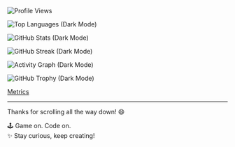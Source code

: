![Profile Views](https://komarev.com/ghpvc/?username=RlleyC&label=Profile%20Views&color=9146FF&style=flat-square)
<!--
Profile statistics
-->
![Top Languages (Dark Mode)](https://github-readme-stats.vercel.app/api/top-langs/?username=RlleyC&layout=compact&langs_count=6&title_color=9146FF&text_color=ffffff&bg_color=0e0e10)

![GitHub Stats (Dark Mode)](https://github-readme-stats.vercel.app/api?username=RlleyC&show_icons=true&title_color=9146FF&icon_color=9146FF&text_color=ffffff&bg_color=0e0e10)

<!--
Additional widgets
-->
![GitHub Streak (Dark Mode)](https://streak-stats.demolab.com?user=RlleyC&theme=tokyonight&hide_border=true&background=0e0e10&ring=9146FF&fire=9146FF&currStreakLabel=ffffff)

![Activity Graph (Dark Mode)](https://github-readme-activity-graph.vercel.app/graph?username=RlleyC&bg_color=0e0e10&color=ffffff&line=9146FF&point=9146FF&area=true&hide_border=true)



![GitHub Trophy (Dark Mode)](https://github-profile-trophy.vercel.app/?username=RlleyC&theme=onedark&no-frame=true&row=1&column=6)

[Metrics](https://raw.githubusercontent.com/RlleyC/RlleyC/main/github-metrics.svg)

---

Thanks for scrolling all the way down! 😄

🕹️ Game on. Code on.  
✨ Stay curious, keep creating!
